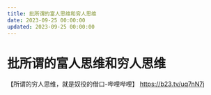 ```yaml
---
title: 批所谓的富人思维和穷人思维
date: 2023-09-25 00:00:00
updated: 2023-09-25 00:00:00
---
```


# 批所谓的富人思维和穷人思维

【所谓的穷人思维，就是奴役的借口-哔哩哔哩】 https://b23.tv/uq7nN7j
